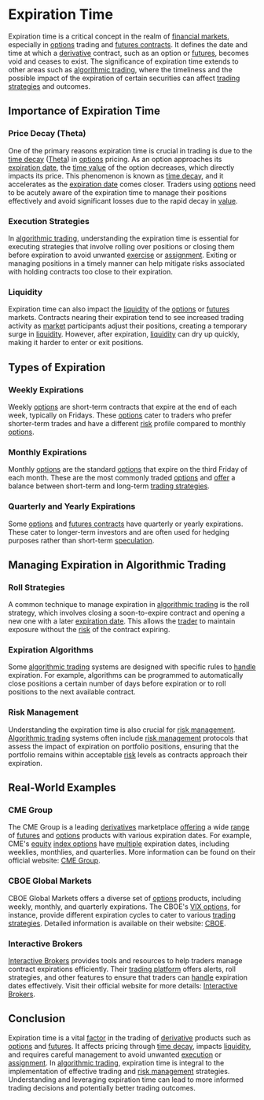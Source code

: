 # Expiration Time

Expiration time is a critical concept in the realm of [financial markets](../f/financial_market.md), especially in [options](../o/options.md) trading and [futures contracts](../f/futures_contracts.md). It defines the date and time at which a [derivative](../d/derivative.md) contract, such as an option or [futures](../f/futures.md), becomes void and ceases to exist. The significance of expiration time extends to other areas such as [algorithmic trading](../a/accountability.md), where the timeliness and the possible impact of the expiration of certain securities can affect [trading strategies](../t/trading_strategies.md) and outcomes.

## Importance of Expiration Time

### Price Decay (Theta)

One of the primary reasons expiration time is crucial in trading is due to the [time decay](../t/time_decay.md) ([Theta](../t/theta.md)) in [options](../o/options.md) pricing. As an option approaches its [expiration date](../e/expiration_date.md), the [time value](../t/time_value.md) of the option decreases, which directly impacts its price. This phenomenon is known as [time decay](../t/time_decay.md), and it accelerates as the [expiration date](../e/expiration_date.md) comes closer. Traders using [options](../o/options.md) need to be acutely aware of the expiration time to manage their positions effectively and avoid significant losses due to the rapid decay in [value](../v/value.md).

### Execution Strategies

In [algorithmic trading](../a/accountability.md), understanding the expiration time is essential for executing strategies that involve rolling over positions or closing them before expiration to avoid unwanted [exercise](../e/exercise.md) or [assignment](../a/assignment.md). Exiting or managing positions in a timely manner can help mitigate risks associated with holding contracts too close to their expiration.

### Liquidity

Expiration time can also impact the [liquidity](../l/liquidity.md) of the [options](../o/options.md) or [futures](../f/futures.md) markets. Contracts nearing their expiration tend to see increased trading activity as [market](../m/market.md) participants adjust their positions, creating a temporary surge in [liquidity](../l/liquidity.md). However, after expiration, [liquidity](../l/liquidity.md) can dry up quickly, making it harder to enter or exit positions.

## Types of Expiration

### Weekly Expirations

Weekly [options](../o/options.md) are short-term contracts that expire at the end of each week, typically on Fridays. These [options](../o/options.md) cater to traders who prefer shorter-term trades and have a different [risk](../r/risk.md) profile compared to monthly [options](../o/options.md).

### Monthly Expirations

Monthly [options](../o/options.md) are the standard [options](../o/options.md) that expire on the third Friday of each month. These are the most commonly traded [options](../o/options.md) and [offer](../o/offer.md) a balance between short-term and long-term [trading strategies](../t/trading_strategies.md).

### Quarterly and Yearly Expirations

Some [options](../o/options.md) and [futures contracts](../f/futures_contracts.md) have quarterly or yearly expirations. These cater to longer-term investors and are often used for hedging purposes rather than short-term [speculation](../s/speculation.md).

## Managing Expiration in Algorithmic Trading

### Roll Strategies

A common technique to manage expiration in [algorithmic trading](../a/accountability.md) is the roll strategy, which involves closing a soon-to-expire contract and opening a new one with a later [expiration date](../e/expiration_date.md). This allows the [trader](../t/trader.md) to maintain exposure without the [risk](../r/risk.md) of the contract expiring.

### Expiration Algorithms

Some [algorithmic trading](../a/accountability.md) systems are designed with specific rules to [handle](../h/handle.md) expiration. For example, algorithms can be programmed to automatically close positions a certain number of days before expiration or to roll positions to the next available contract.

### Risk Management

Understanding the expiration time is also crucial for [risk management](../r/risk_management.md). [Algorithmic trading](../a/accountability.md) systems often include [risk management](../r/risk_management.md) protocols that assess the impact of expiration on portfolio positions, ensuring that the portfolio remains within acceptable [risk](../r/risk.md) levels as contracts approach their expiration.

## Real-World Examples

### CME Group

The CME Group is a leading [derivatives](../d/derivatives.md) marketplace [offering](../o/offering.md) a wide [range](../r/range.md) of [futures](../f/futures.md) and [options](../o/options.md) products with various expiration dates. For example, CME's [equity](../e/equity.md) [index options](../i/index_options.md) have [multiple](../m/multiple.md) expiration dates, including weeklies, monthlies, and quarterlies. More information can be found on their official website: [CME Group](https://www.cmegroup.com).

### CBOE Global Markets

CBOE Global Markets offers a diverse set of [options](../o/options.md) products, including weekly, monthly, and quarterly expirations. The CBOE's [VIX options](../v/vix_option.md), for instance, provide different expiration cycles to cater to various [trading strategies](../t/trading_strategies.md). Detailed information is available on their website: [CBOE](https://www.cboe.com).

### Interactive Brokers

[Interactive Brokers](../i/interactive_brokers.md) provides tools and resources to help traders manage contract expirations efficiently. Their [trading platform](../t/trading_platform.md) offers alerts, roll strategies, and other features to ensure that traders can [handle](../h/handle.md) expiration dates effectively. Visit their official website for more details: [Interactive Brokers](https://www.interactivebrokers.com).

## Conclusion

Expiration time is a vital [factor](../f/factor.md) in the trading of [derivative](../d/derivative.md) products such as [options](../o/options.md) and [futures](../f/futures.md). It affects pricing through [time decay](../t/time_decay.md), impacts [liquidity](../l/liquidity.md), and requires careful management to avoid unwanted [execution](../e/execution.md) or [assignment](../a/assignment.md). In [algorithmic trading](../a/accountability.md), expiration time is integral to the implementation of effective trading and [risk management](../r/risk_management.md) strategies. Understanding and leveraging expiration time can lead to more informed trading decisions and potentially better trading outcomes.